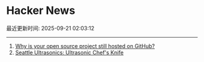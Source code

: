 # Hacker News

最近更新时间: 2025-09-21 02:03:12

--- 
1. [Why is your open source project still hosted on GitHub?](https://unixdigest.com/articles/why-is-your-open-source-project-still-hosted-on-github.html) 
2. [Seattle Ultrasonics: Ultrasonic Chef's Knife](https://seattleultrasonics.com/) 
